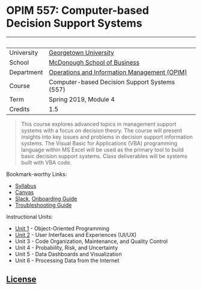 # OPIM 557: Computer-based Decision Support Systems

&nbsp; | &nbsp;
--- | ---
University | [Georgetown University](https://www.georgetown.edu/)
School | [McDonough School of Business](https://msb.georgetown.edu/)
Department | [Operations and Information Management (OPIM)](https://msb.georgetown.edu/opim)
Course | Computer-based Decision Support Systems (557)
Term | Spring 2019, Module 4
Credits | 1.5

> This course explores advanced topics in management support systems with a focus on decision theory. The course will present insights into key issues and problems in decision support information systems. The Visual Basic for Applications (VBA) programming language within MS Excel will be used as the primary tool to build basic decision support systems. Class deliverables will be systems built with VBA code.

Bookmark-worthy Links:

  + [Syllabus](/SYLLABUS.pdf)
  + [Canvas](https://georgetown.instructure.com/courses/75406)
  + [Slack](https://georgetown-opim-557.slack.com), [Onboarding Guide](/SLACK.md)
  + [Troubleshooting Guide](/HELP.md)

Instructional Units:

  + [Unit 1](/units/unit-1.md) - Object-Oriented Programming
  + [Unit 2](/units/unit-2.md) - User Interfaces and Experiences (UI/UX)
  + Unit 3 - Code Organization, Maintenance, and Quality Control
  + Unit 4 - Probability, Risk, and Uncertainty
  + Unit 5 - Data Dashboards and Visualization
  + Unit 6 - Processing Data from the Internet

## [License](/LICENSE.md)
